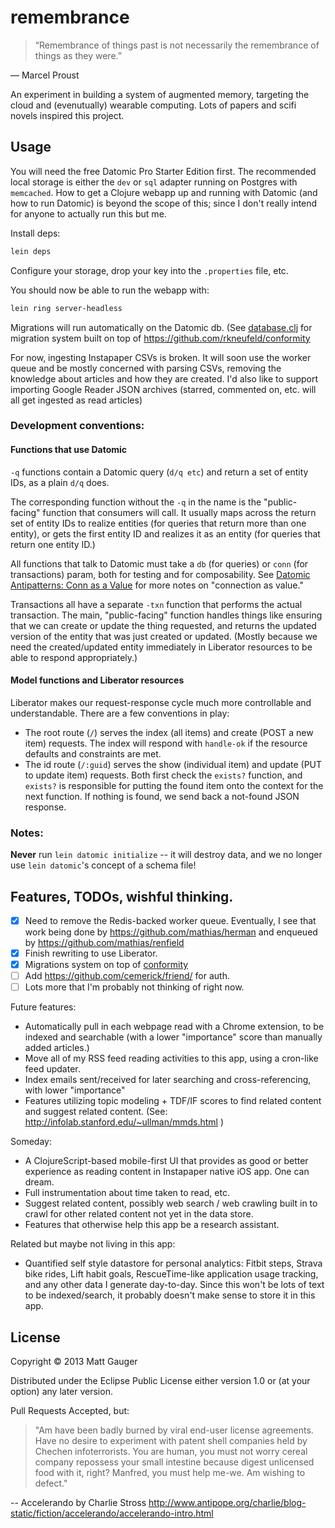 # remembrance

> “Remembrance of things past is not necessarily the remembrance of things as they were.”

&mdash; Marcel Proust

An experiment in building a system of augmented memory, targeting the cloud and (evenutually) wearable computing. Lots of papers and scifi novels inspired this project.

## Usage

You will need the free Datomic Pro Starter Edition first. The recommended local storage is either the `dev` or `sql` adapter running on Postgres with `memcached`. How to get a Clojure webapp up and running with Datomic (and how to run Datomic) is beyond the scope of this; since I don't really intend for anyone to actually run this but me.

Install deps:

```bash
lein deps
```

Configure your storage, drop your key into the `.properties` file, etc.

You should now be able to run the webapp with:

```bash
lein ring server-headless
```

Migrations will run automatically on the Datomic db. (See [database.clj](https://github.com/mathias/remembrance/blob/13cb60472df2d48e3c536520c4c5573a16237849/src/clj/remembrance/database.clj) for migration system built on top of https://github.com/rkneufeld/conformity

For now, ingesting Instapaper CSVs is broken. It will soon use the worker queue and be mostly concerned with parsing CSVs, removing the knowledge about articles and how they are created. I'd also like to support importing Google Reader JSON archives (starred, commented on, etc. will all get ingested as read articles)


### Development conventions:

#### Functions that use Datomic

`-q` functions contain a Datomic query (`d/q etc`) and return a set of entity IDs, as a plain `d/q` does.

The corresponding function without the `-q` in the name is the "public-facing" function that consumers will call. It usually maps across the return set of entity IDs to realize entities (for queries that return more than one entity), or gets the first entity ID and realizes it as an entity (for queries that return one entity ID.)

All functions that talk to Datomic must take a `db` (for queries) or `conn` (for transactions) param, both for testing and for composability. See [Datomic Antipatterns: Conn as a Value](http://www.rkn.io/2014/02/10/datomic-antipatterns-connnnn/) for more notes on "connection as value."

Transactions all have a separate `-txn` function that performs the actual transaction. The main, "public-facing" function handles things like ensuring that we can create or update the thing requested, and returns the updated version of the entity that was just created or updated. (Mostly because we need the created/updated entity immediately in Liberator resources to be able to respond appropriately.)

#### Model functions and Liberator resources

Liberator makes our request-response cycle much more controllable and understandable. There are a few conventions in play:

* The root route (`/`) serves the index (all items) and create (POST a new item) requests. The index will respond with `handle-ok` if the resource defaults and constraints are met.
* The id route (`/:guid`) serves the show (individual item) and update (PUT to update item) requests. Both first check the `exists?` function, and `exists?` is responsible for putting the found item onto the context for the next function. If nothing is found, we send back a not-found JSON response.

### Notes:

**Never** run `lein datomic initialize` -- it will destroy data, and we no longer use `lein datomic`'s concept of a schema file!

## Features, TODOs, wishful thinking.

- [x] Need to remove the Redis-backed worker queue. Eventually, I see that work being done by https://github.com/mathias/herman and enqueued by https://github.com/mathias/renfield
- [x] Finish rewriting to use Liberator.
- [x] Migrations system on top of [conformity](https://github.com/rkneufeld/conformity)
- [ ] Add https://github.com/cemerick/friend/ for auth.
- [ ] Lots more that I'm probably not thinking of right now.

Future features:

* Automatically pull in each webpage read with a Chrome extension, to be indexed and searchable (with a lower "importance" score than manually added articles.)
* Move all of my RSS feed reading activities to this app, using a cron-like feed updater.
* Index emails sent/received for later searching and cross-referencing, with lower "importance"
* Features utilizing topic modeling + TDF/IF scores to find related content and suggest related content. (See: http://infolab.stanford.edu/~ullman/mmds.html )

Someday:

* A ClojureScript-based mobile-first UI that provides as good or better experience as reading content in Instapaper native iOS app. One can dream.
* Full instrumentation about time taken to read, etc.
* Suggest related content, possibly web search / web crawling built in to crawl for other related content not yet in the data store.
* Features that otherwise help this app be a research assistant.

Related but maybe not living in this app:

* Quantified self style datastore for personal analytics: Fitbit steps, Strava bike rides, Lift habit goals, RescueTime-like application usage tracking, and any other data I generate day-to-day. Since this won't be lots of text to be indexed/search, it probably doesn't make sense to store it in this app.

## License

Copyright © 2013 Matt Gauger

Distributed under the Eclipse Public License either version 1.0 or (at
your option) any later version.

Pull Requests Accepted, but:

> "Am have been badly burned by viral end-user license agreements. Have no desire to experiment with patent shell companies held by Chechen infoterrorists. You are human, you must not worry cereal company repossess your small intestine because digest unlicensed food with it, right? Manfred, you must help me-we. Am wishing to defect."

-- Accelerando by Charlie Stross <http://www.antipope.org/charlie/blog-static/fiction/accelerando/accelerando-intro.html>
